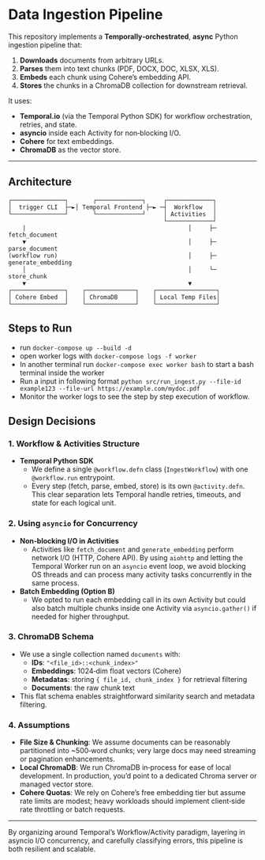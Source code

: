 # Data Ingestion Pipeline

This repository implements a **Temporally‑orchestrated**, **async** Python ingestion pipeline that:

1. **Downloads** documents from arbitrary URLs.  
2. **Parses** them into text chunks (PDF, DOCX, DOC, XLSX, XLS).  
3. **Embeds** each chunk using Cohere’s embedding API.  
4. **Stores** the chunks in a ChromaDB collection for downstream retrieval.

It uses:

- **Temporal.io** (via the Temporal Python SDK) for workflow orchestration, retries, and state.  
- **asyncio** inside each Activity for non‑blocking I/O.  
- **Cohere** for text embeddings.  
- **ChromaDB**  as the vector store.  

---

## Architecture

```text
┌───────────────┐       ┌─────────────┐     ┌─────────────┐
│  trigger CLI  ├─►│ Temporal Frontend ├─► ─┤  Workflow   │
└───────────────┘       └─────────────┘     │ Activities  │
                                            └─────────────┘
    |                                              │     ├─ fetch_document
    ▼                                              │     ├─ parse_document
(workflow run)                                     │     ├─ generate_embedding
    │                                              │     └─ store_chunk
    ▼                                              ▼
┌───────────────┐    ┌──────────────┐    ┌─────────────────┐
│ Cohere Embed  │    │ ChromaDB     │    │ Local Temp Files│
└───────────────┘    └──────────────┘    └─────────────────┘

```
## Steps to Run
- run `docker-compose up --build -d`   
- open worker logs with `docker-compose logs -f worker`
- In another terminal run `docker-compose exec worker bash` to start a bash terminal inside the worker
- Run a input in following format `python src/run_ingest.py --file-id example123 --file-url https://example.com/mydoc.pdf`
- Monitor the worker logs to see the step by step execution of workflow.


## Design Decisions
### 1. Workflow & Activities Structure  
- **Temporal Python SDK**  
  - We define a single `@workflow.defn` class (`IngestWorkflow`) with one `@workflow.run` entrypoint.  
  - Every step (fetch, parse, embed, store) is its own `@activity.defn`.  This clear separation lets Temporal handle retries, timeouts, and state for each logical unit.

### 2. Using `asyncio` for Concurrency  
- **Non‐blocking I/O in Activities**  
  - Activities like `fetch_document` and `generate_embedding` perform network I/O (HTTP, Cohere API).  By using `aiohttp` and letting the Temporal Worker run on an `asyncio` event loop, we avoid blocking OS threads and can process many activity tasks concurrently in the same process.  
- **Batch Embedding (Option B)**  
  - We opted to run each embedding call in its own Activity but could also batch multiple chunks inside one Activity via `asyncio.gather()` if needed for higher throughput.

### 3. ChromaDB Schema  
- We use a single collection named `documents` with:  
  - **IDs**: `"<file_id>::<chunk_index>"`  
  - **Embeddings**: 1024‑dim float vectors (Cohere)  
  - **Metadatas**: storing `{ file_id, chunk_index }` for retrieval filtering  
  - **Documents**: the raw chunk text  
- This flat schema enables straightforward similarity search and metadata filtering.

### 4. Assumptions  
- **File Size & Chunking**: We assume documents can be reasonably partitioned into ~500‑word chunks; very large docs may need streaming or pagination enhancements.  
- **Local ChromaDB**: We run ChromaDB in‑process for ease of local development.  In production, you’d point to a dedicated Chroma server or managed vector store.  
- **Cohere Quotas**: We rely on Cohere’s free embedding tier but assume rate limits are modest; heavy workloads should implement client‑side rate throttling or batch requests.

---
By organizing around Temporal’s Workflow/Activity paradigm, layering in asyncio I/O concurrency, and carefully classifying errors, this pipeline is both resilient and  scalable.



